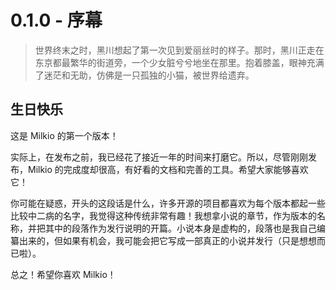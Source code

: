 # 0.1.0 - 序幕

> 世界终末之时，黑川想起了第一次见到爱丽丝时的样子。那时，黑川正走在东京都最繁华的街道旁，一个少女脏兮兮地坐在那里。抱着膝盖，眼神充满了迷茫和无助，仿佛是一只孤独的小猫，被世界给遗弃。

## 生日快乐

这是 Milkio 的第一个版本！

实际上，在发布之前，我已经花了接近一年的时间来打磨它。所以，尽管刚刚发布，Milkio 的完成度却很高，有好看的文档和完善的工具。希望大家能够喜欢它！

你可能在疑惑，开头的这段话是什么，许多开源的项目都喜欢为每个版本都起一些比较中二病的名字，我觉得这种传统非常有趣！我想拿小说的章节，作为版本的名称，并把其中的段落作为发行说明的开篇。小说本身是虚构的，段落也是我自己编纂出来的，但如果有机会，我可能会把它写成一部真正的小说并发行（只是想想而已啦）。

总之！希望你喜欢 Milkio！